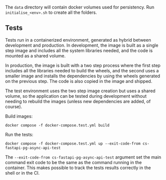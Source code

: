 The `data` directory will contain docker volumes used for persistency.
Run `initialise_<env>.sh` to create all the folders.

## Tests

Tests run in a containerized environment, generated as hybrid between
development and production.
In development, the image is built as a single step image and includes all the system
libraries needed, and the code is mounted as a shared volume.

In production, the image is built with a two step process where the first step includes
all the libraries needed to build the wheels, and the second uses a smaller image and
installs the dependencies by using the wheels generated on the previous step.
The code is also copied in the image and shipped.

The test environment uses the two step image creation but uses a shared volume, so
the application can be tested during development without needing to rebuild the images
(unless new dependencies are added, of course).

Build images:

```
docker compose -f docker-compose.test.yml build
```

Run the tests:

```
docker compose -f docker-compose.test.yml up --exit-code-from cs-fastapi-pg-async-api-test
```

The `--exit-code-from cs-fastapi-pg-async-api-test` argument set the main command exit code
to be the same as the command running in the container. This makes possible to track the
tests results correctly in the shell or in the CI.

